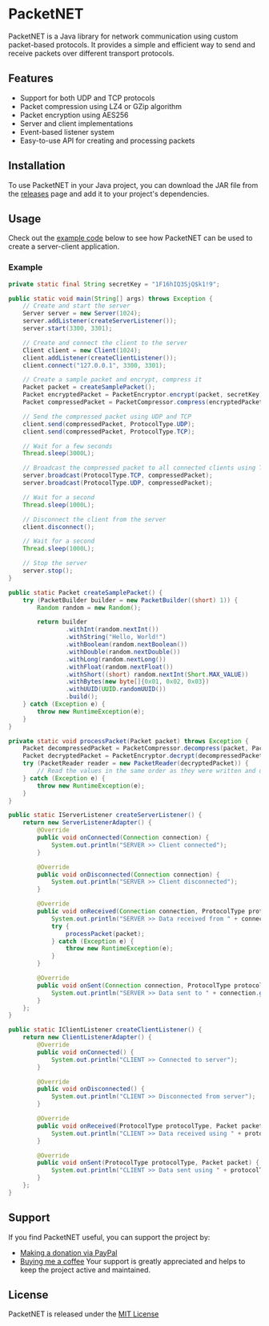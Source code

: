 
# PacketNET

PacketNET is a Java library for network communication using custom packet-based protocols. It provides a simple and efficient way to send and receive packets over different transport protocols.


## Features

- Support for both UDP and TCP protocols
- Packet compression using LZ4 or GZip algorithm
- Packet encryption using AES256
- Server and client implementations
- Event-based listener system
- Easy-to-use API for creating and processing packets
## Installation

To use PacketNET in your Java project, you can download the JAR file from the [releases](https://github.com/BananikXenos/PacketNet/releases) page and add it to your project's dependencies.
## Usage
Check out the [example code](#example) below to see how PacketNET can be used to create a server-client application.
### Example

```java
private static final String secretKey = "1F16hIQ3SjQ$k1!9";

public static void main(String[] args) throws Exception {
    // Create and start the server
    Server server = new Server(1024);
    server.addListener(createServerListener());
    server.start(3300, 3301);

    // Create and connect the client to the server
    Client client = new Client(1024);
    client.addListener(createClientListener());
    client.connect("127.0.0.1", 3300, 3301);

    // Create a sample packet and encrypt, compress it
    Packet packet = createSamplePacket();
    Packet encryptedPacket = PacketEncryptor.encrypt(packet, secretKey);
    Packet compressedPacket = PacketCompressor.compress(encryptedPacket, PacketCompressor.GZIP_COMPRESSOR);

    // Send the compressed packet using UDP and TCP
    client.send(compressedPacket, ProtocolType.UDP);
    client.send(compressedPacket, ProtocolType.TCP);

    // Wait for a few seconds
    Thread.sleep(3000L);

    // Broadcast the compressed packet to all connected clients using TCP & UDP
    server.broadcast(ProtocolType.TCP, compressedPacket);
    server.broadcast(ProtocolType.UDP, compressedPacket);

    // Wait for a second
    Thread.sleep(1000L);

    // Disconnect the client from the server
    client.disconnect();

    // Wait for a second
    Thread.sleep(1000L);

    // Stop the server
    server.stop();
}

public static Packet createSamplePacket() {
    try (PacketBuilder builder = new PacketBuilder((short) 1)) {
        Random random = new Random();

        return builder
                .withInt(random.nextInt())
                .withString("Hello, World!")
                .withBoolean(random.nextBoolean())
                .withDouble(random.nextDouble())
                .withLong(random.nextLong())
                .withFloat(random.nextFloat())
                .withShort((short) random.nextInt(Short.MAX_VALUE))
                .withBytes(new byte[]{0x01, 0x02, 0x03})
                .withUUID(UUID.randomUUID())
                .build();
    } catch (Exception e) {
        throw new RuntimeException(e);
    }
}

private static void processPacket(Packet packet) throws Exception {
    Packet decompressedPacket = PacketCompressor.decompress(packet, PacketCompressor.GZIP_COMPRESSOR);
    Packet decryptedPacket = PacketEncryptor.decrypt(decompressedPacket, secretKey);
    try (PacketReader reader = new PacketReader(decryptedPacket)) {
        // Read the values in the same order as they were written and use the values
    } catch (Exception e) {
        throw new RuntimeException(e);
    }
}

public static IServerListener createServerListener() {
    return new ServerListenerAdapter() {
        @Override
        public void onConnected(Connection connection) {
            System.out.println("SERVER >> Client connected");
        }

        @Override
        public void onDisconnected(Connection connection) {
            System.out.println("SERVER >> Client disconnected");
        }

        @Override
        public void onReceived(Connection connection, ProtocolType protocolType, Packet packet) {
            System.out.println("SERVER >> Data received from " + connection.getTcpSocket().getInetAddress() + ":" + (protocolType == ProtocolType.TCP ? connection.getTcpSocket().getPort() : connection.getUdpPort().get()) + " using " + protocolType.name() + "(" + packet.getData().length + " bytes" + ")");
            try {
                processPacket(packet);
            } catch (Exception e) {
                throw new RuntimeException(e);
            }
        }

        @Override
        public void onSent(Connection connection, ProtocolType protocolType, Packet packet) {
            System.out.println("SERVER >> Data sent to " + connection.getTcpSocket().getInetAddress() + ":" + (protocolType == ProtocolType.TCP ? connection.getTcpSocket().getPort() : connection.getUdpPort().get()) + " using " + protocolType.name() + "(" + packet.getData().length + " bytes" + ")");
        }
    };
}

public static IClientListener createClientListener() {
    return new ClientListenerAdapter() {
        @Override
        public void onConnected() {
            System.out.println("CLIENT >> Connected to server");
        }

        @Override
        public void onDisconnected() {
            System.out.println("CLIENT >> Disconnected from server");
        }

        @Override
        public void onReceived(ProtocolType protocolType, Packet packet) {
            System.out.println("CLIENT >> Data received using " + protocolType.name() + "(" + packet.getData().length + " bytes" + ")");
        }

        @Override
        public void onSent(ProtocolType protocolType, Packet packet) {
            System.out.println("CLIENT >> Data sent using " + protocolType.name() + "(" + packet.getData().length + " bytes" + ")");
        }
    };
}
```
## Support

If you find PacketNET useful, you can support the project by:

- [Making a donation via PayPal](https://paypal.me/scgxenos)
- [Buying me a coffee](https://www.buymeacoffee.com/synse)
Your support is greatly appreciated and helps to keep the project active and maintained.
## License

PacketNET is released under the [MIT License](https://choosealicense.com/licenses/mit/)

